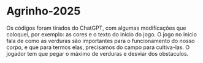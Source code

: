 # Agrinho-2025
Os códigos foram tirados do ChatGPT, com algumas modificações que coloquei, por exemplo: as cores e o texto do inicio do jogo.
O jogo no inicio fala de como as verduras são importantes para o funcionamento do nosso corpo, e que para termos elas, precisamos do campo para cultiva-las. O jogador tem que pegar o máximo de verduras e desviar dos obstaculos. 
